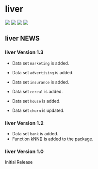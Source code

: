 # **liver** 
  
![](https://www.r-pkg.org/badges/version/liver) ![](https://www.r-pkg.org/badges/last-release/liver) ![](https://cranlogs.r-pkg.org/badges/liver) 
![](https://cranlogs.r-pkg.org/badges/grand-total/liver) 

## **liver** NEWS

### **liver** Version 1.3

* Data set `marketing` is added.
* Data set `advertising` is added.
* Data set `insurance` is added.
* Data set `cereal` is added.
* Data set `house` is added.

* Data set `churn` is updated.

### **liver** Version 1.2

* Data set `bank` is added.
* Function kNN() is added to the package.

### **liver** Version 1.0

Initial Release
    
